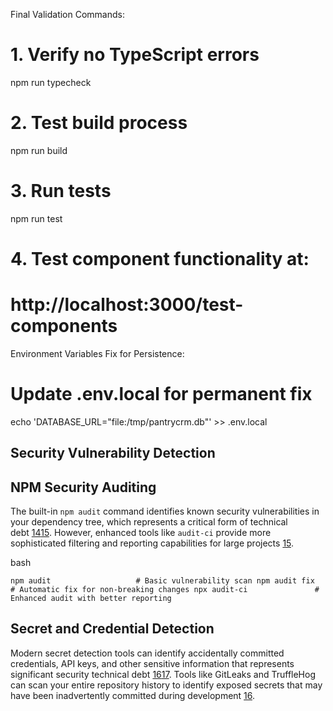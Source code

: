  Final Validation Commands:

  # 1. Verify no TypeScript errors
  npm run typecheck

  # 2. Test build process
  npm run build

  # 3. Run tests
  npm run test

  # 4. Test component functionality at:
  # http://localhost:3000/test-components

  Environment Variables Fix for Persistence:

  # Update .env.local for permanent fix
  echo 'DATABASE_URL="file:/tmp/pantrycrm.db"' >> .env.local
## Security Vulnerability Detection

## NPM Security Auditing

The built-in `npm audit` command identifies known security vulnerabilities in your dependency tree, which represents a critical form of technical debt [14](https://docs.npmjs.com/cli/v9/commands/npm-audit/)[15](https://nikgrozev.com/2020/03/22/improve-your-typescript-with-static-analysis/). However, enhanced tools like `audit-ci` provide more sophisticated filtering and reporting capabilities for large projects [15](https://nikgrozev.com/2020/03/22/improve-your-typescript-with-static-analysis/).

bash

`npm audit                   # Basic vulnerability scan npm audit fix              # Automatic fix for non-breaking changes npx audit-ci               # Enhanced audit with better reporting`

## Secret and Credential Detection

Modern secret detection tools can identify accidentally committed credentials, API keys, and other sensitive information that represents significant security technical debt [16](https://ieeexplore.ieee.org/document/10304853/)[17](https://link.springer.com/10.1007/s10664-021-10109-y). Tools like GitLeaks and TruffleHog can scan your entire repository history to identify exposed secrets that may have been inadvertently committed during development [16](https://ieeexplore.ieee.org/document/10304853/).
